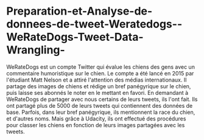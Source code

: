 # Preparation-et-Analyse-de-donnees-de-tweet-Weratedogs--WeRateDogs-Tweet-Data-Wrangling-
 WeRateDogs est un compte Twitter qui évalue les chiens des gens avec un commentaire humoristique sur le chien. Le compte a été lancé en 2015 par l'étudiant Matt Nelson et a attiré l'attention des médias internationaux. Il partage des images de chiens et rédige un bref panégyrique sur le chien, puis laisse ses abonnés le noter en le mettant en favori. En demandant à WeRateDogs de partager avec nous certains de leurs tweets, ils l'ont fait. Ils ont partagé plus de 5000 de leurs tweets qui contiennent des données de base. Parfois, dans leur bref panégyrique, ils mentionnent la race du chien, et d'autres noms. Mais grâce à Udacity, ils ont effectué des procédures pour classer les chiens en fonction de leurs images partagées avec les tweets.
